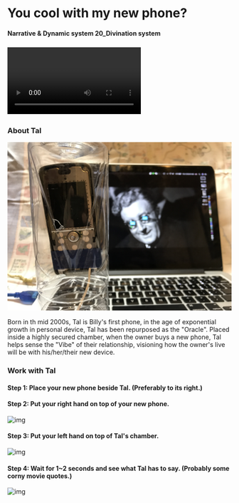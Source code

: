 # You cool with my new phone?
#### Narrative & Dynamic system 20_Divination system

### [<Video Demo link>](https://vimeo.com/405502725)

### About Tal

![img](img/lul.JPG)

Born in th mid 2000s, Tal is Billy's first phone, in the age of exponential growth in personal device, Tal has been repurposed as the "Oracle". Placed inside a highly secured chamber, when the owner buys a new phone, Tal helps sense the "Vibe" of their relationship, visioning how the owner's live will be with his/her/their new device.

### Work with Tal

#### __Step 1:__ Place your new phone beside Tal. (Preferably to its right.)

#### __Step 2:__ Put your right hand on top of your new phone.
![img](img/phone.gif)

#### __Step 3:__ Put your left hand on top of Tal's chamber.
![img](img/nuke.gif)

#### __Step 4:__ Wait for 1~2 seconds and see what Tal has to say. (Probably some corny movie quotes.)
![img](img/screen.gif)
